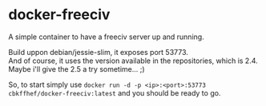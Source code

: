 # docker-freeciv
A simple container to have a freeciv server up and running.

Build uppon debian/jessie-slim, it exposes port 53773.  
And of course, it uses the version available in the repositories, which is 2.4.  
Maybe i'll give the 2.5 a try sometime... ;)

So, to start simply use 
``docker run -d -p <ip>:<port>:53773 cbkffhef/docker-freeciv:latest``
and you should be ready to go.
